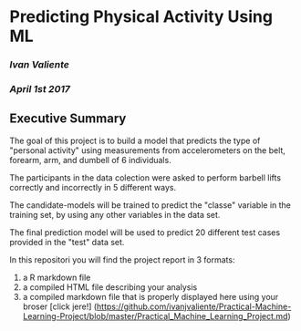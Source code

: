 
# Predicting Physical Activity Using ML

### *Ivan Valiente*

### *April 1st 2017*


## Executive Summary

The goal of this project is to build a model that predicts the type of "personal activity" using measurements from accelerometers on the belt, forearm, arm, and dumbell of 6 individuals.

The participants in the data colection were asked to perform barbell lifts correctly and incorrectly in 5 
different ways.

The candidate-models will be trained to predict the "classe" variable in the training set, by using any other 
variables in the data set.

The final prediction model will be used to predict 20 different test cases provided in the "test" data set.

In this repositori you will find the project report in 3 formats:

1.  a R markdown file
2. a compiled HTML file describing your analysis
3. a compiled markdown file that is properly displayed here using your broser [click jere!] (https://github.com/ivanjvaliente/Practical-Machine-Learning-Project/blob/master/Practical_Machine_Learning_Project.md)
